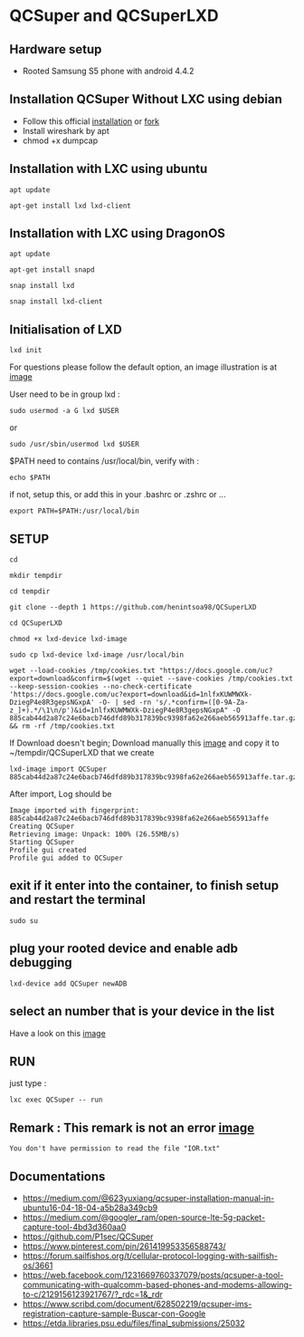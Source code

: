 # QCSuper and QCSuperLXD
## Hardware setup
* Rooted Samsung S5 phone with android 4.4.2
  
## Installation QCSuper Without LXC using debian
* Follow this official [installation](https://github.com/P1sec/QCSuper) or [fork](https://github.com/SitrakaResearchAndPOC/fork_QCSuper)
* Install wireshark by apt
* chmod +x dumpcap

## Installation with LXC  using ubuntu
```
apt update
```
```
apt-get install lxd lxd-client
```


## Installation with LXC  using DragonOS
```
apt update
```
```
apt-get install snapd  
```
```
snap install lxd  
```

```
snap install lxd-client  
```

## Initialisation of LXD
```
lxd init  
```
For questions please follow the default option, an image illustration is at [image](https://github.com/SitrakaResearchAndPOC/QCSuper/blob/main/screen.jpg) 
  
User need to be in group lxd :
```
sudo usermod -a G lxd $USER  
```
or  
```
sudo /usr/sbin/usermod lxd $USER  
```

$PATH need to contains /usr/local/bin, verify with :  
```
echo $PATH  
```

if not, setup this, or add this in your .bashrc or .zshrc or ...  

```
export PATH=$PATH:/usr/local/bin  
```


## SETUP
```
cd
```
``` 
mkdir tempdir  
```
```
cd tempdir  
```
```
git clone --depth 1 https://github.com/henintsoa98/QCSuperLXD  
```
```
cd QCSuperLXD  
```
```
chmod +x lxd-device lxd-image  
```
```
sudo cp lxd-device lxd-image /usr/local/bin
```
```
wget --load-cookies /tmp/cookies.txt "https://docs.google.com/uc?export=download&confirm=$(wget --quiet --save-cookies /tmp/cookies.txt --keep-session-cookies --no-check-certificate 'https://docs.google.com/uc?export=download&id=1nlfxKUWMWXk-DziegP4e8R3gepsNGxpA' -O- | sed -rn 's/.*confirm=([0-9A-Za-z_]+).*/\1\n/p')&id=1nlfxKUWMWXk-DziegP4e8R3gepsNGxpA" -O 885cab44d2a87c24e6bacb746dfd89b317839bc9398fa62e266aeb565913affe.tar.gz   && rm -rf /tmp/cookies.txt  
```

If Download doesn't begin;
Download manually this [image](https://drive.google.com/file/d/1nlfxKUWMWXk-DziegP4e8R3gepsNGxpA/view?usp=sharing) and copy it to ~/tempdir/QCSuperLXD  that we create
```
lxd-image import QCSuper 885cab44d2a87c24e6bacb746dfd89b317839bc9398fa62e266aeb565913affe.tar.gz  
```
After import, Log should be 
```
Image imported with fingerprint: 885cab44d2a87c24e6bacb746dfd89b317839bc9398fa62e266aeb565913affe
Creating QCSuper
Retrieving image: Unpack: 100% (26.55MB/s)
Starting QCSuper                           
Profile gui created            
Profile gui added to QCSuper
```
## exit if it enter into the container, to finish setup and restart the terminal
```
sudo su
```

## plug your rooted device and enable adb debugging
```
lxd-device add QCSuper newADB
```
## select an number that is your device in the list
Have a look on this [image](https://github.com/SitrakaResearchAndPOC/QCSuper/blob/main/screen2.jpg)

## RUN
just type :  
```
lxc exec QCSuper -- run
```
## Remark : This remark is not an error [image](https://github.com/SitrakaResearchAndPOC/QCSuper/blob/main/screen3.jpg)
```
You don't have permission to read the file "IOR.txt"
```

## Documentations
* https://medium.com/@623yuxiang/qcsuper-installation-manual-in-ubuntu16-04-18-04-a5b28a349cb9
* https://medium.com/@googler_ram/open-source-lte-5g-packet-capture-tool-4bd3d360aa0
* https://github.com/P1sec/QCSuper
* https://www.pinterest.com/pin/261419953356588743/
* https://forum.sailfishos.org/t/cellular-protocol-logging-with-sailfish-os/3661
* https://web.facebook.com/1231669760337079/posts/qcsuper-a-tool-communicating-with-qualcomm-based-phones-and-modems-allowing-to-c/2129156123921767/?_rdc=1&_rdr
* https://www.scribd.com/document/628502219/qcsuper-ims-registration-capture-sample-Buscar-con-Google
* https://etda.libraries.psu.edu/files/final_submissions/25032
